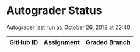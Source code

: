 # Autograder Status
Autograder last run at: October 26, 2018 at 22:40

| GitHub ID | Assignment | Graded Branch |
|-----------|------------|---------------|
